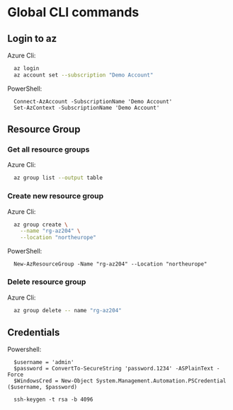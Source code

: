 # Global CLI commands

## Login to az
Azure Cli:
```bash
  az login
  az account set --subscription "Demo Account"
```

PowerShell:
```PS
  Connect-AzAccount -SubscriptionName 'Demo Account'
  Set-AzContext -SubscriptionName 'Demo Account'
```

## Resource Group
### Get all resource groups
Azure Cli:
```bash
  az group list --output table
```

### Create new resource group
Azure Cli:
```bash
  az group create \
    --name "rg-az204" \
    --location "northeurope"
```

PowerShell:
```PS
  New-AzResourceGroup -Name "rg-az204" --Location "northeurope"  
```

### Delete resource group
Azure Cli:
```bash
  az group delete -- name "rg-az204" 
```

## Credentials
Powershell:
```PS
  $username = 'admin'
  $password = ConvertTo-SecureString 'password.1234' -ASPlainText -Force
  $WindowsCred = New-Object System.Management.Automation.PSCredential ($username, $password)
```

```PS
  ssh-keygen -t rsa -b 4096
```